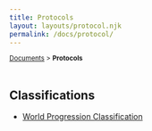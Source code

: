 ```yaml
---
title: Protocols
layout: layouts/protocol.njk
permalink: /docs/protocol/
---
```

<small><a href="/docs">Documents</a> > <b>Protocols</b></small><br><br>

## Classifications
<ul>
    <li>
        <a href="/docs/protocol/wpc/">World Progression Classification</a>
    </li>
</ul>